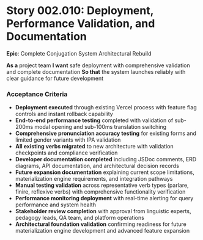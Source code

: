 # Story 002.010: Deployment, Performance Validation, and Documentation

**Epic**: Complete Conjugation System Architectural Rebuild

**As a** project team
**I want** safe deployment with comprehensive validation and complete documentation
**So that** the system launches reliably with clear guidance for future development

### Acceptance Criteria
- **Deployment executed** through existing Vercel process with feature flag controls and instant rollback capability
- **End-to-end performance testing** completed with validation of sub-200ms modal opening and sub-100ms translation switching
- **Comprehensive pronunciation accuracy testing** for existing forms and limited gender variants with IPA validation
- **All existing verbs migrated** to new architecture with validation checkpoints and compliance verification
- **Developer documentation completed** including JSDoc comments, ERD diagrams, API documentation, and architectural decision records
- **Future expansion documentation** explaining current scope limitations, materialization engine requirements, and integration pathways
- **Manual testing validation** across representative verb types (parlare, finire, reflexive verbs) with comprehensive functionality verification
- **Performance monitoring deployment** with real-time alerting for query performance and system health
- **Stakeholder review completion** with approval from linguistic experts, pedagogy leads, QA team, and platform operations
- **Architectural foundation validation** confirming readiness for future materialization engine development and advanced feature expansion
